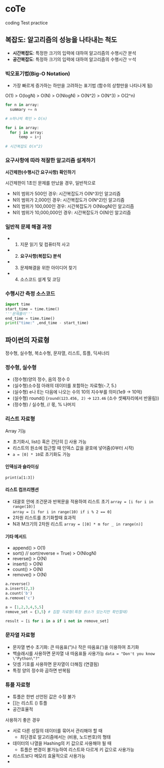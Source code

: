 # coTe
coding Test practice 

## 복잡도: 알고리즘의 성능을 나타내는 척도
- **시간복잡도**: 특정한 크기의 입력에 대하여 알고리즘의 수행시간 분석
- **공간복잡도**: 특정하 크기의 입력에 대하여 알고리즘의 수행시간 ㅜ석

### 빅오표기법(Big-O Notation)
- 가장 빠르게 증가하는 하만을 고려하는 표기법 (함수의 상항만을 나타나게 됨) 

O(1) > O(logN) > O(N) > O(NlogN) > O(N^2) > O(N^3) > O(2^n)

```python
for n in array:
  summary += n

# n하나씩 확인 > O(n)

for i in array:
  for j in array:
      temp = i+j
      
# 시간복잡도 O(n^2)
```
### 요구사항에 따라 적잘한 알고리즘 설계하기
**시간제한(수행시간 요구사항) 확인하기**  

시간제한이 1초인 문제를 만났을 경우, 일반적으로
- N의 범위가 500인 경우: 시간복잡도가 O(N^3)인 알고리즘
- N의 범위가 2,000인 경우: 시간복잡도가 O(N^2)인 알고리즘
- N의 범위가 100,000인 경우: 시간복잡도가 O(NlogN)인 알고리즘
- N의 범위가 10,000,000인 경우: 시간복잡도가 O(N)인 알고리즘

### 일반적 문제 해결 과정
- 1. 지문 읽기 및 컴퓨터적 사고
- 2. **요구사항(복잡도) 분석** 
- 3. 문제해결을 위한 아이디어 찾기
- 4. 소스코드 설계 및 코딩


### 수행시간 측정 소스코드
```python
import time
start_time = time.time()
'''문제풀이'''
end_time = time.time()
print("time:" ,end_time - start_time)
```

## 파이썬의 자료형

정수형, 실수형, 복소수형, 문자열, 리스트, 튜플, 딕셔너리

### 정수형, 실수형
- (정수형)양의 정수, 음의 정수 0
- (실수형)소수점 아래의 데이터를 포함하는 자료형(-.7, 5.)
- (실수형) e나 E는 다음에 나오는 수의 10의 지수부를 의미(1e9 -> 10억)
- (실수형) round() (```round(123.456, 2)``` -> ```123.46``` (소수 셋째자리에서 반올림))
- (정수형) / 실수형, // 몫, % 나머지

### 리스트 자료형
Array 기능
- 초기화시, list() 혹은 간단히 [] 사용 가능
- 리스트의 원소에 접근할 때 인덱스 값을 괄호에 넣어줌(0부터 시작)
- ```a = [0] * 10```로 초기화도 가능

#### 인덱싱과 슬라이싱
```print(a[1:3])```

#### 리스트 컴프리헨션
- 대괄호 안에 조건문과 반복문을 적용하여 리스트 초기
```array = [i for i in range(10)]```  
```array = [i for i in range(10) if i % 2 == 0]```  
- 2차원 리스트를 초기화할때 효과적
- N과 M크기의 2차원 리스트 ```array = [[0] * m for _ in range(n)]```

#### 기타 메서드
- append() > O(1)
- sort() // sort(reverse = True) > O(NlogN)
- reverse()  > O(N)
- insert() > O(N)
- count() > O(N)
- remove() > O(N)
```python
a.reverse()
a.insert(2,3)
a.count('b')
a.remove('c')

a = [1,2,3,4,5,5]
remove_set = {3,5} # 집합 자료형(특정 원소가 있는지만 확인할때)
 
result = [i for i in a if i not in remove_set] 
```

### 문자열 자료형
- 문자열 변수 초기화: 큰 따옴표(")나 작은 따옴표(')을 이용하여 초기화
- 백슬래시를 사용하면 문자열 내 따옴표들 사용가능 ```data = "Don't you know \"Python\"?"```
- 덧셈 기호를 사용하면 문자열이 더해짐 (연결됨)
- 특정 양의 정수와 곱하면 반복됨

### 튜플 자료형
- 튜플은 한번 선언된 값은 수정 불가
- []는 리스트 () 튜플
- 공간효율적

사용하기 좋은 경우  
- 서로 다른 성질의 데이터를 묶어서 관리해야 할 때
  - 최단경로 알고리즘에서는 (비용, 노드번호)의 형태
- 데이터의 나열을 Hashing의 키 값으로 사용해야 될 때
  - 튜플은 변경이 불가능하여 리스트와 다르게 키 값으로 사용가능
- 리스트보다 메모리 효율적으로 사용가능
-  


